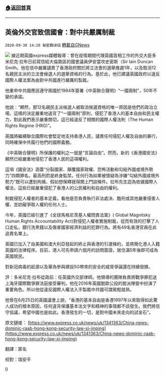 ###  [:house:返回首頁](https://github.com/ourhimalayas/txt)
---

## 英倫外交官致信國會：對中共嚴厲制裁
`2020-09-30 14:28 秘密翻译组` [轉載自GNews](https://gnews.org/zh-hant/393626/)

![]()![](https://s3.amazonaws.com/gnews-media-offload/wp-content/uploads/2020/09/30135922/1601488736410.jpg)
據近期英國express媒體報導：曾在疫情期間代理英國首相工作的外交大臣多米尼克·拉布日前寫信給大倫敦區的國會議員伊安當坎史密斯（Sir Iain Duncan Smith。他在信中嚴厲譴責了香港政府關於將立法會的選舉推遲1年，以及取消12名親民主派的立法會候選人的選舉資格的行為。基於此，他已建議英國政府以違反國際人權法案為由對中共國進行嚴厲的製裁。

他重申中共國應該遵守兩國於1984年簽署《中英聯合聲明》“一國兩制”，50年不變的承諾。

他說：“顯然，那12名親民主派候選人被取消候選資格的唯一原因是他們的政治立場，這樣的決定嚴重地違背了“一國兩制”原則，侵犯了香港人的基本自由和民主權力，對此我們表示嚴重關切，這已經違反了相關的國際人權法則（The Human Rights Regime (HRG)”。

英國將繼續聯合國際社會堅定地支持香港人民，譴責任何侵犯人權及自由的暴行，同時確保中共履行他們的國際義務。

《中英聯合聲明》所保護的權利之一就是“言論自由”。然而，新的《香港國安法》顯然已經嚴重地侵犯了香港人民的這項權利。

這項《國安法》涵蓋“分裂國家、顛覆國家政權、恐怖活動和勾結外國或境外勢力”四類罪名，最高刑罰是終身監禁。任何行為如果被懷疑為涉嫌“勾結外國或境外勢力”既可以遭到拘捕，假如想保釋就得關上門談條件。拉布先生認為依據國際人權法，這些已經嚴重侵犯了香港人的公民權利和自由的權利。

制裁侵犯人權者的基本定義，看他是否負責執行非法處決、酷刑或其他嚴重侵害人權、並妨礙爭取人權的任何人士。

今年，英國已經引進了《全球馬格尼茨基人權問責法案》( Global Magnitsky Human Rights Accountability Act)對侵犯人權者實施制裁，從而有效的打擊了人口走私，銀行洗黑錢以及傷害國家經濟利益的犯罪行為。將有49名香港官員在此追責名單上。

英國已加入了由美國和澳大利亞發起的終止與香港的引渡條約，並將簡化港人入籍英國的法律程序。目前，港人可先申請六個月的訪問簽證，居住滿5年後即可成為英國居民。

對新冠病毒的起源以及華為參與建設5G帶來的安全的威脅爭論還在持續發酵。

評：多米尼克·拉布從政前：任英國外交部律師。他領導的團隊負責將戰爭罪犯送上海牙國際戰爭罪法庭接受審判。他在2016年英國脫歐公投的脫派陣營中扮演了重要角色。所以他從違反國際人權法入手製裁中共國可謂駕輕就熟。

他曾在6月25日的英國議會上說，“香港的基本自由是香港1997年以來取得如此驚人成功的根本原因，任何違背保護基本法文字和精神的事情都不該發生。我們將信守協議，希望中國也是如此。香港發生的一切，是對中國未來走向的試金石”。

原文鏈接： [https://www.express.co.uk/news/uk/1341363/China-news-dominic-raab-hong-kong-security-law-xi-jinping](https://www.express.co.uk/news/uk/1341363/China-news-dominic-raab-hong-kong-security-law-xi-jinping)

翻譯：匿名

校對：瑞安平

0
